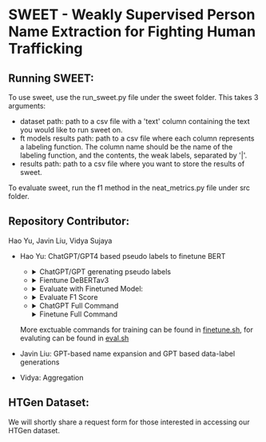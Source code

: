 # SWEET - Weakly Supervised Person Name Extraction for Fighting Human Trafficking

## Running SWEET:

To use sweet, use the run_sweet.py file under the sweet folder. This takes 3 arguments:

- dataset path: path to a csv file with a 'text' column containing the text you would like to run sweet on.
- ft models results path: path to a csv file where each column represents a labeling function. The column name should be the name of the labeling function, and the contents, the weak labels, separated by '|'.
- results path: path to a csv file where you want to store the results of sweet.

To evaluate sweet, run the f1 method in the neat_metrics.py file under src folder. 

## Repository Contributor: 
Hao Yu, Javin Liu, Vidya Sujaya

- Hao Yu: ChatGPT/GPT4 based pseudo labels to finetune BERT
    - <details>
        <summary>ChatGPT/GPT gerenating pseudo labels</summary>
        
        PreCondition: ```export OPENAI_API_KEY='yourkey'```
        Usage: 
        ```
        openai_infer.py [-h] [--data DATA] [--save_path SAVE_PATH]
                      [--model {gpt4,gpt3.5,davinci,D,Curie,C,Babbage,B,Ada,A}] [--prompt PROMPT]
                      [--result_column RESULT_COLUMN] [--verbose]

        optional arguments:
            -h, --help            show this help message and exit
            --data DATA           dataset-name | csv_file[have 'text' coloum]
            --save_path SAVE_PATH
            --model {gpt4,gpt3.5,davinci,D,Curie,C,Babbage,B,Ada,A}
            --prompt PROMPT       default: see code
            --result_column_name RESULT_COLUMN_NAME
            --verbose
        ```
        </detail>

    - <details>
        <summary>Fientune DeBERTav3</summary>

        Usage:
        ```
        python3 src/finetune.py 
            --data dataset-name | csv_file[have 'text' coloum]
            --label_column gpt_name gpt_location gpt_social_media
            --save_dir ./models
        ```
        </detail>

    - <details>
        <summary>Evaluate with Finetuned Model:</summary>

        Usage:
        ```
        python3 src/inference.py 
            --data dataset-name | csv_file[have 'text' coloum]
            --label_column gpt_name gpt_location gpt_social_media
            --save_path ./prediction/HT1K_finetune.csv
        ```
        </detail>

    - <details>
        <summary>Evaluate F1 Score</summary>

        Usage:
        ```
        python3 neat_metrics.py [-h] [--ground_truth GROUND_TRUTH]
                        [--ground_truth_column GROUND_TRUTH_COLUMN [GROUND_TRUTH_COLUMN ...]]
                        [--pred PRED]
                        [--prediction_column PREDICTION_COLUMN [PREDICTION_COLUMN ...]]

        Evaluate F1 score for each column in entity and token
        levels.

        optional arguments:
        -h, --help            show this help message and exit
        --ground_truth GROUND_TRUTH
                                Name and location of ground truth
                                CSV file.
        --ground_truth_column GROUND_TRUTH_COLUMN [GROUND_TRUTH_COLUMN ...]
                                Names of columns in ground truth
                                CSV file that contain the
                                entities.
        --pred PRED           Location of prediction CSV file.
        --prediction_column PREDICTION_COLUMN [PREDICTION_COLUMN ...]
                                Names of columns in prediction CSV
                                file that contain the entities.
        ```
        </detail>

    - <details>
        <summary>ChatGPT Full Command</summary>

        ```bash
        # ChatGPT on HTUnsup

        python3 src/openai_infer.py \
            --data ./data/HTUnsup.csv \
            --save_path ./results/HTUnsup_chatgpt.csv \
            --result_column chatgpt_response \
            --model gpt3.5
        
        # ChatGPT on HTName

        python3 src/openai_infer.py \
            --data ./data/HTName.csv \
            --save_path ./data/HTName_chatgpt.csv \
            --result_column chatgpt_response \
            --model gpt3.5

        python3 src/metrics.py \
            --ground_truth ./results/HTName_chatgpt.csv  \
            --ground_truth_column label \
            --prediction ./results/HTName_chatgpt.csv \
            --prediction_column gpt_name

        ```
        </details>
        
        <details>
        <summary>Finetune Full Command</summary>
        
        Reference: https://github.com/huggingface/peft#token-classification
        
        ### BaseCommand
        ```bash
        # Finetune:
        CUDA_VISIBLE_DEVICES=0 python3 src/finetune.py --base-model [model_name] --datasets wnut2017
        CUDA_VISIBLE_DEVICES=0 python3 src/finetune.py --base-model [model_name] --datasets HTUnsup

        # Evaluation:
        python3 src/finetune_evaluation.py \
            --base-model ./saved_models/deberta-v3-base-wnut2017/checkpoint-170 \
            --dataset wnut2017
            
        python3 src/finetune_evaluation.py \
            --base-model ./saved_models/deberta-v3-base-HTUnsup/checkpoint-1540\
            --dataset HTUnsup
        ```

        ### BERT Series
        - DeBERTav3
            ```model_name = "microsoft/deberta-v3-base"```
        - RoBERTa
            ```model_name = "roberta-base"```
        - BERT
            ```model_name = "bert-base-uncased"```

        ### GPT Series
        - GPT2
            ```model_name = "gpt2"```
        - BLOOM-560M
            ```model_name = "bigscience/bloom-560m"```
        - OPT-350M
            ```model_name = "facebook/opt-350m"```

        </details>

    More exctuable commands for training can be found in [finetune.sh](./scripts/finetune.sh), for evaluting can be found in [eval.sh](./scripts/eval.sh)

- Javin Liu: GPT-based name expansion and GPT based data-label generations
- Vidya: Aggregation

## HTGen Dataset: 

We will shortly share a request form for those interested in accessing our HTGen dataset.

